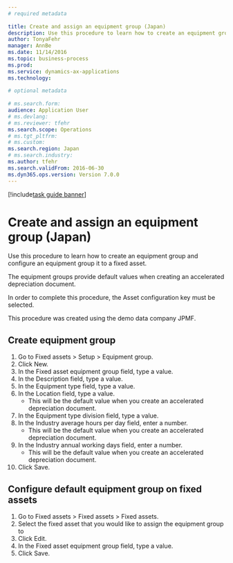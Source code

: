 ```yaml
--- 
# required metadata 
 
title: Create and assign an equipment group (Japan)
description: Use this procedure to learn how to create an equipment group and configure an equipment group it to a fixed asset. 
author: TonyaFehr 
manager: AnnBe 
ms.date: 11/14/2016
ms.topic: business-process 
ms.prod:  
ms.service: dynamics-ax-applications 
ms.technology:  
 
# optional metadata 
 
# ms.search.form:   
audience: Application User 
# ms.devlang:  
# ms.reviewer: tfehr 
ms.search.scope: Operations 
# ms.tgt_pltfrm:  
# ms.custom:  
ms.search.region: Japan
# ms.search.industry: 
ms.author: tfehr 
ms.search.validFrom: 2016-06-30 
ms.dyn365.ops.version: Version 7.0.0 
---
```


[!include[task guide banner](.../includes/task-guide-banner.md)]

# Create and assign an equipment group (Japan)

Use this procedure to learn how to create an equipment group and configure an equipment group it to a fixed asset.

The equipment groups provide default values when creating an accelerated depreciation document.

In order to complete this procedure, the Asset configuration key must be selected.

This procedure was created using the demo data company JPMF.


## Create equipment group
1. Go to Fixed assets > Setup > Equipment group.
2. Click New.
3. In the Fixed asset equipment group field, type a value.
4. In the Description field, type a value.
5. In the Equipment type field, type a value.
6. In the Location field, type a value.
    * This will be the default value when you create an accelerated depreciation document.  
7. In the Equipment type division field, type a value.
8. In the Industry average hours per day field, enter a number.
    * This will be the default value when you create an accelerated depreciation document.  
9. In the Industry annual working days field, enter a number.
    * This will be the default value when you create an accelerated depreciation document.  
10. Click Save.

## Configure default equipment group on fixed assets
1. Go to Fixed assets > Fixed assets > Fixed assets.
2. Select the fixed asset that you would like to assign the equipment group to
3. Click Edit.
4. In the Fixed asset equipment group field, type a value.
5. Click Save.

